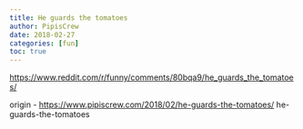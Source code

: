 ```yaml
---
title: He guards the tomatoes
author: PipisCrew
date: 2018-02-27
categories: [fun]
toc: true
---
```


https://www.reddit.com/r/funny/comments/80bqa9/he_guards_the_tomatoes/

origin - https://www.pipiscrew.com/2018/02/he-guards-the-tomatoes/ he-guards-the-tomatoes